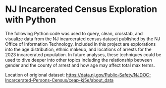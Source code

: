 # NJ Incarcerated Census Exploration with Python

The following Python code was used to query, clean, crosstab, and visualize data from the NJ incarcerated census dataset published by the NJ Office of Information Technology. Included in this project are explorations into the age distribution, ethnic makeup, and locations of arrests for the 2023 incarcerated population. In future analyses, these techniques could be used to dive deeper into other topics including the relationship between gender and the county of arrest and how age may affect total max terms. 

Location of origional dataset: https://data.nj.gov/Public-Safety/NJDOC-Incarcerated-Persons-Census/ceap-kj5e/about_data

